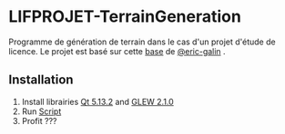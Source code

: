 # LIFPROJET-TerrainGeneration
Programme de génération de terrain dans le cas d'un projet d'étude de licence.
Le projet est basé sur cette [base](https://github.com/eric-galin/TinyMesh) de [@eric-galin](https://github.com/eric-galin) .

## Installation 
1. Install librairies [Qt 5.13.2](https://www.qt.io/) and [GLEW 2.1.0](http://glew.sourceforge.net/)
2. Run [Script](Script/CopyQtLib.bat)
3. Profit ???
